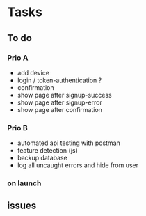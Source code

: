 # Tasks

## To do

### Prio A

- add device
- login / token-authentication ?
- confirmation
- show page after signup-success
- show page after signup-error
- show page after confirmation

### Prio B

- automated api testing with postman
- feature detection (js)
- backup database
- log all uncaught errors and hide from user

### on launch

## issues
